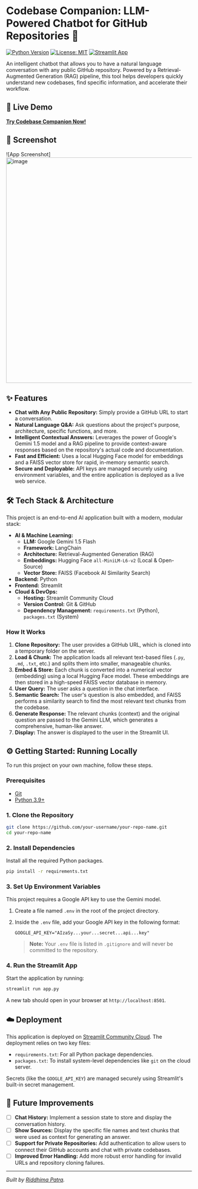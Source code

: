 # Codebase Companion: LLM-Powered Chatbot for GitHub Repositories 🤖

[![Python Version](https://img.shields.io/badge/Python-3.9%2B-blue.svg)](https://www.python.org/downloads/)
[![License: MIT](https://img.shields.io/badge/License-MIT-yellow.svg)](https://opensource.org/licenses/MIT)
[![Streamlit App](https://static.streamlit.io/badges/streamlit_badge_black_white.svg)](https://codebase-companion-9khggejvu36vgelmfezeah.streamlit.app/)

An intelligent chatbot that allows you to have a natural language conversation with any public GitHub repository. Powered by a Retrieval-Augmented Generation (RAG) pipeline, this tool helps developers quickly understand new codebases, find specific information, and accelerate their workflow.

## 🚀 Live Demo

[**Try Codebase Companion Now!**](https://codebase-companion-9khggejvu36vgelmfezeah.streamlit.app/)  <!-- 👈 **IMPORTANT: REPLACE THIS URL WITH YOUR LIVE STREAMLIT APP URL!** -->

## 📸 Screenshot

<!-- **IMPORTANT: ADD A SCREENSHOT OF YOUR APP IN ACTION HERE!** -->
<!-- You can drag and drop an image into the GitHub editor to upload it. -->
![App Screenshot]
<img width="1086" height="612" alt="image" src="https://github.com/user-attachments/assets/28250750-1586-45d7-bd53-a6ac489fdf5d" />


## ✨ Features

-   **Chat with Any Public Repository:** Simply provide a GitHub URL to start a conversation.
-   **Natural Language Q&A:** Ask questions about the project's purpose, architecture, specific functions, and more.
-   **Intelligent Contextual Answers:** Leverages the power of Google's Gemini 1.5 model and a RAG pipeline to provide context-aware responses based on the repository's actual code and documentation.
-   **Fast and Efficient:** Uses a local Hugging Face model for embeddings and a FAISS vector store for rapid, in-memory semantic search.
-   **Secure and Deployable:** API keys are managed securely using environment variables, and the entire application is deployed as a live web service.

## 🛠️ Tech Stack & Architecture

This project is an end-to-end AI application built with a modern, modular stack:

-   **AI & Machine Learning:**
    -   **LLM:** Google Gemini 1.5 Flash
    -   **Framework:** LangChain
    -   **Architecture:** Retrieval-Augmented Generation (RAG)
    -   **Embeddings:** Hugging Face `all-MiniLM-L6-v2` (Local & Open-Source)
    -   **Vector Store:** FAISS (Facebook AI Similarity Search)
-   **Backend:** Python
-   **Frontend:** Streamlit
-   **Cloud & DevOps:**
    -   **Hosting:** Streamlit Community Cloud
    -   **Version Control:** Git & GitHub
    -   **Dependency Management:** `requirements.txt` (Python), `packages.txt` (System)

### How It Works

1.  **Clone Repository:** The user provides a GitHub URL, which is cloned into a temporary folder on the server.
2.  **Load & Chunk:** The application loads all relevant text-based files (`.py`, `.md`, `.txt`, etc.) and splits them into smaller, manageable chunks.
3.  **Embed & Store:** Each chunk is converted into a numerical vector (embedding) using a local Hugging Face model. These embeddings are then stored in a high-speed FAISS vector database in memory.
4.  **User Query:** The user asks a question in the chat interface.
5.  **Semantic Search:** The user's question is also embedded, and FAISS performs a similarity search to find the most relevant text chunks from the codebase.
6.  **Generate Response:** The relevant chunks (context) and the original question are passed to the Gemini LLM, which generates a comprehensive, human-like answer.
7.  **Display:** The answer is displayed to the user in the Streamlit UI.

## ⚙️ Getting Started: Running Locally

To run this project on your own machine, follow these steps.

### Prerequisites

-   [Git](https://git-scm.com/downloads)
-   [Python 3.9+](https://www.python.org/downloads/)

### 1. Clone the Repository

```bash
git clone https://github.com/your-username/your-repo-name.git
cd your-repo-name
```

### 2. Install Dependencies

Install all the required Python packages.

```bash
pip install -r requirements.txt
```

### 3. Set Up Environment Variables

This project requires a Google API key to use the Gemini model.

1.  Create a file named `.env` in the root of the project directory.
2.  Inside the `.env` file, add your Google API key in the following format:

    ```
    GOOGLE_API_KEY="AIzaSy...your...secret...api...key"
    ```
    > **Note:** Your `.env` file is listed in `.gitignore` and will never be committed to the repository.

### 4. Run the Streamlit App

Start the application by running:

```bash
streamlit run app.py
```

A new tab should open in your browser at `http://localhost:8501`.

## ☁️ Deployment

This application is deployed on [Streamlit Community Cloud](https://streamlit.io/cloud). The deployment relies on two key files:
-   `requirements.txt`: For all Python package dependencies.
-   `packages.txt`: To install system-level dependencies like `git` on the cloud server.

Secrets (like the `GOOGLE_API_KEY`) are managed securely using Streamlit's built-in secret management.

## 🚀 Future Improvements

-   [ ] **Chat History:** Implement a session state to store and display the conversation history.
-   [ ] **Show Sources:** Display the specific file names and text chunks that were used as context for generating an answer.
-   [ ] **Support for Private Repositories:** Add authentication to allow users to connect their GitHub accounts and chat with private codebases.
-   [ ] **Improved Error Handling:** Add more robust error handling for invalid URLs and repository cloning failures.

---

*Built by [Riddhima Patra](https://github.com/Ri796).*
